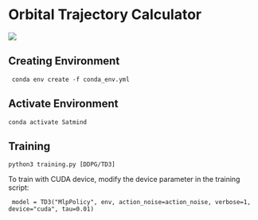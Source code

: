 # Orbital Trajectory Calculator
![](https://github.com/EvanBurriola/Orbital_Calculator/tree/main/results/orbit_visualizer.gif)

## Creating Environment
	 conda env create -f conda_env.yml
## Activate Environment
    conda activate Satmind
## Training
    python3 training.py [DDPG/TD3]
To train with CUDA device, modify the device parameter in the training script:

     model = TD3("MlpPolicy", env, action_noise=action_noise, verbose=1, device="cuda", tau=0.01)
